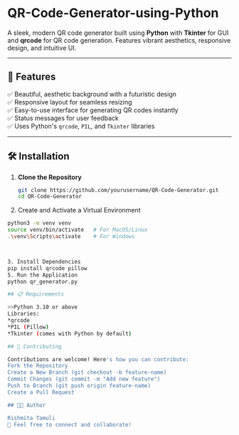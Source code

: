 # QR-Code-Generator-using-Python
A sleek, modern QR code generator built using **Python** with **Tkinter** for GUI and **qrcode** for QR code generation. Features vibrant aesthetics, responsive design, and intuitive UI.

---

## 🚀 Features
✅ Beautiful, aesthetic background with a futuristic design  
✅ Responsive layout for seamless resizing  
✅ Easy-to-use interface for generating QR codes instantly  
✅ Status messages for user feedback  
✅ Uses Python's `qrcode`, `PIL`, and `Tkinter` libraries  

---

## 🛠️ Installation
1. **Clone the Repository**
   ```bash
   git clone https://github.com/yourusername/QR-Code-Generator.git
   cd QR-Code-Generator
2. Create and Activate a Virtual Environment
```bash
python3 -m venv venv
source venv/bin/activate   # For MacOS/Linux
.\venv\Scripts\activate    # For Windows



3. Install Dependencies
pip install qrcode pillow
5. Run the Application
python qr_generator.py

## 📋 Requirements

>>Python 3.10 or above
Libraries:
*qrcode
*PIL (Pillow)
*Tkinter (comes with Python by default)

## 🤝 Contributing

Contributions are welcome! Here's how you can contribute:
Fork the Repository
Create a New Branch (git checkout -b feature-name)
Commit Changes (git commit -m "Add new feature")
Push to Branch (git push origin feature-name)
Create a Pull Request

## 🧑‍💻 Author

Rishmita Tamuli
💬 Feel free to connect and collaborate!
